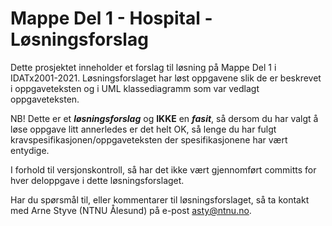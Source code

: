 # Mappe Del 1 - Hospital -Løsningsforslag

Dette prosjektet inneholder et forslag til løsning på Mappe Del 1 i IDATx2001-2021. Løsningsforslaget har løst oppgavene
slik de er beskrevet i oppgaveteksten og i UML klassediagramm som var vedlagt oppgaveteksten.

NB! Dette er et ___løsningsforslag___ og __IKKE__ en ___fasit___, så dersom du har valgt å løse oppgave litt annerledes
er det helt OK, så lenge du har fulgt kravspesifikasjonen/oppgaveteksten der spesifikasjonene har vært entydige.

I forhold til versjonskontroll, så har det ikke vært gjennomført committs for hver deloppgave i dette løsningsforslaget.

Har du spørsmål til, eller kommentarer til løsningsforslaget, så ta kontakt med Arne Styve (NTNU Ålesund) på
e-post [asty@ntnu.no](asty@ntnu.no).

